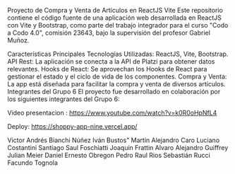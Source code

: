 
Proyecto de Compra y Venta de Artículos en ReactJS Vite
Este repositorio contiene el código fuente de una aplicación web desarrollada en ReactJS con Vite y Bootstrap, como parte del trabajo integrador para el curso "Codo a Codo 4.0", comisión 23643, bajo la supervisión del profesor Gabriel Muñoz.


Características Principales
Tecnologías Utilizadas: ReactJS, Vite, Bootstrap.
API Rest: La aplicación se conecta a la API de Platzi para obtener datos relevantes.
Hooks de React: Se aprovechan los Hooks de React para gestionar el estado y el ciclo de vida de los componentes.
Compra y Venta: La app está diseñada para facilitar la compra y venta de diversos artículos.
Integrantes del Grupo 6
El proyecto fue desarrollado en colaboración por los siguientes integrantes del Grupo 6:


Video presentacion : https://www.youtube.com/watch?v=k0R0oHpNfL4

Deploy: https://shoppy-app-nine.vercel.app/

Victor Andrés Bianchi Núñez
Iván Bustos"
Martín Alejandro Caro
Luciano Costantini
Santiago Saul Foschiatti
Joaquin Frattin
Alvaro Alejandro Guiffrey
Julian Meier
Daniel Ernesto Obregon
Pedro Raul Rios
Sebastián Rucci
Facundo Tognola

